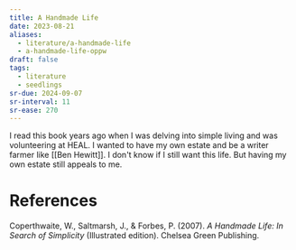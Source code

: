 ```yaml
---
title: A Handmade Life
date: 2023-08-21
aliases:
  - literature/a-handmade-life
  - a-handmade-life-oppw
draft: false
tags:
  - literature
  - seedlings
sr-due: 2024-09-07
sr-interval: 11
sr-ease: 270
---
```

I read this book years ago when I was delving into simple living and was volunteering at HEAL. I wanted to have my own estate and be a writer farmer like [[Ben Hewitt]]. I don't know if I still want this life. But having my own estate still appeals to me.

# References

Coperthwaite, W., Saltmarsh, J., & Forbes, P. (2007). _A Handmade Life: In Search of Simplicity_ (Illustrated edition). Chelsea Green Publishing.